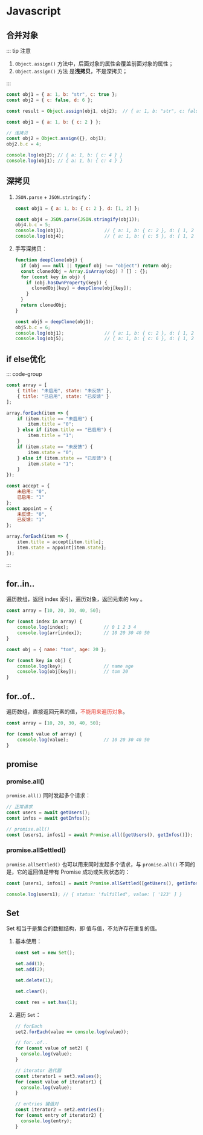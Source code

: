 # Javascript

## 合并对象

::: tip 注意

1. `Object.assign()` 方法中，后面对象的属性会覆盖前面对象的属性；
2. `Object.assign()` 方法 是**浅拷贝**，不是深拷贝；

:::


   ```js
   const obj1 = { a: 1, b: "str", c: true };
   const obj2 = { c: false, d: 6 };
   
   const result = Object.assign(obj1, obj2);  // { a: 1, b: "str", c: false, d: 6 }
   ```

   ```js
   const obj1 = { a: 1, b: { c: 2 } };
   
   // 浅拷贝
   const obj2 = Object.assign({}, obj1);
   obj2.b.c = 4;
   
   console.log(obj2); // { a: 1, b: { c: 4 } }
   console.log(obj1); // { a: 1, b: { c: 4 } }
   ```



## 深拷贝

1. `JSON.parse` + `JSON.stringify`：

   ```js
   const obj1 = { a: 1, b: { c: 2 }, d: [1, 2] };
   
   const obj4 = JSON.parse(JSON.stringify(obj1));
   obj4.b.c = 5;
   console.log(obj1);				// { a: 1, b: { c: 2 }, d: [ 1, 2 ] }
   console.log(obj4);				// { a: 1, b: { c: 5 }, d: [ 1, 2 ] }
   ```

3. 手写深拷贝：

   ```js
   function deepClone(obj) {
     if (obj === null || typeof obj !== "object") return obj;
     const clonedObj = Array.isArray(obj) ? [] : {};
     for (const key in obj) {
       if (obj.hasOwnProperty(key)) {
         clonedObj[key] = deepClone(obj[key]);
       }
     }
     return clonedObj;
   }
   
   const obj5 = deepClone(obj1);
   obj5.b.c = 6;
   console.log(obj1);				// { a: 1, b: { c: 2 }, d: [ 1, 2 ] }
   console.log(obj5);				// { a: 1, b: { c: 6 }, d: [ 1, 2 ] }
   ```

   

## if else优化

::: code-group

```js [if else写法]
const array = [
    { title: "未启用", state: "未反馈" },
    { title: "已启用", state: "已反馈" }
];

array.forEach(item => {
    if (item.title == "未启用") {
        item.title = "0";
    } else if (item.title == "已启用") {
        item.title = "1";
    }
    if (item.state == "未反馈") {
        item.state = "0";
    } else if (item.state == "已反馈") {
        item.state = "1";
    }
});
```

```js [map写法]
const accept = {
    未启用: "0",
    已启用: "1"
};
const appoint = {
    未反馈: "0",
    已反馈: "1"
};

array.forEach(item => {
    item.title = accept[item.title];
    item.state = appoint[item.state];
});
```

:::



## for..in..

遍历数组，返回 index 索引，遍历对象，返回元素的 key 。

```js
const array = [10, 20, 30, 40, 50];

for (const index in array) {
    console.log(index); 			// 0 1 2 3 4
    console.log(arr[index]);		// 10 20 30 40 50
}
```

```js
const obj = { name: "tom", age: 20 };

for (const key in obj) {
    console.log(key);				// name age
    console.log(obj[key]);			// tom 20
}
```



## for..of..

遍历数组，直接返回元素的值，<span style="color: #e63e31">不能用来遍历对象</span>。

```js
const array = [10, 20, 30, 40, 50];

for (const value of array) {
    console.log(value);				// 10 20 30 40 50
}
```



## promise

### promise.all()

`promise.all()` 同时发起多个请求：

```js
// 正常请求
const users = await getUsers();
const infos = await getInfos();

// promise.all()
const [users1, infos1] = await Promise.all([getUsers(), getInfos()]);
```



### promise.allSettled()

`promise.allSettled()` 也可以用来同时发起多个请求，与 `promise.all()` 不同的是，它的返回值是带有 Promise 成功或失败状态的：

```js
const [users1, infos1] = await Promise.allSettled([getUsers(), getInfos()]);

console.log(users1); // { status: 'fulfilled', value: [ '123' ] }
```



## Set

Set 相当于是集合的数据结构，即 值与值，不允许存在重复的值。

1. 基本使用：

   ```js
   const set = new Set();
   
   set.add(1);
   set.add(2);
   
   set.delete(1);
   
   set.clear();
   
   const res = set.has(1);
   ```

2. 遍历 `Set`：

   ```js
   // forEach
   set2.forEach(value => console.log(value));
   
   // for..of..
   for (const value of set2) {
     console.log(value);
   }
   
   // iterator 迭代器
   const iterator1 = set3.values();
   for (const value of iterator1) {
     console.log(value);
   }
   
   // entries 键值对
   const iterator2 = set2.entries();
   for (const entry of iterator2) {
     console.log(entry);
   }
   ```
